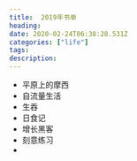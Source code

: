 ```yaml
---
title:  2019年书单
heading: 
date: 2020-02-24T06:38:28.531Z
categories: ["life"]
tags: 
description: 
---
```



- 平原上的摩西
- 自流量生活
- 生吞
- 日食记
- 增长黑客
- 刻意练习
- 
